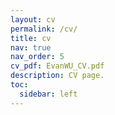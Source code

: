 ```yaml
---
layout: cv
permalink: /cv/
title: cv
nav: true
nav_order: 5
cv_pdf: EvanWU_CV.pdf
description: CV page.
toc:
  sidebar: left
---
```

